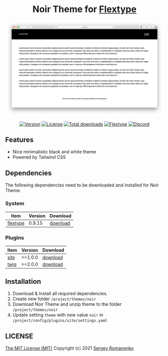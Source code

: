 <h1 align="center">Noir Theme for <a href="https://flextype.org/">Flextype</a></h1>

![preview](preview.png)

<p align="center">
<a href="https://github.com/flextype-themes/noir/releases"><img alt="Version" src="https://img.shields.io/github/release/flextype-themes/noir.svg?label=version&color=black"></a> <a href="https://github.com/flextype-themes/noir"><img src="https://img.shields.io/badge/license-MIT-blue.svg?color=black" alt="License"></a> <a href="https://github.com/flextype-themes/noir"><img src="https://img.shields.io/github/downloads/flextype-themes/noir/total.svg?color=black" alt="Total downloads"></a> <a href="https://github.com/flextype-themes/noir"><img src="https://img.shields.io/badge/Flextype-0.9.15-green.svg?color=black" alt="Flextype"></a> <a href=""><img src="https://img.shields.io/discord/423097982498635778.svg?logo=discord&color=black&label=Discord%20Chat" alt="Discord"></a>
</p>

## Features

* Nice minimalistic black and white theme
* Powered by Tailwind CSS

## Dependencies

The following dependencies need to be downloaded and installed for Noir Theme.

### System

| Item | Version | Download |
|---|---|---|
| [flextype](https://github.com/flextype/flextype) | 0.9.15 | [download](https://github.com/flextype/flextype/releases) |

### Plugins
| Item | Version | Download |
|---|---|---|
| [site](https://github.com/flextype-plugins/site) | >=1.0.0 | [download](https://github.com/flextype-plugins/site/releases) |
| [twig](https://github.com/flextype-plugins/twig) | >=2.0.0 | [download](https://github.com/flextype-plugins/twig/releases) |

## Installation

1. Download & Install all required dependencies.
2. Create new folder `/project/themes/noir`
3. Download Noir Theme and unzip theme to the folder `/project/themes/noir`
4. Update setting `theme` with new value `noir` in `/project/config/plugins/site/settings.yaml`

## LICENSE
[The MIT License (MIT)](https://github.com/flextype-themes/noir/blob/master/LICENSE.txt)
Copyright (c) 2021 [Sergey Romanenko](https://github.com/Awilum)
